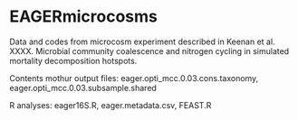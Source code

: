 # EAGERmicrocosms
Data and codes from microcosm experiment described in Keenan et al. XXXX. Microbial community coalescence and nitrogen cycling in simulated mortality decomposition hotspots.

Contents 
mothur output files: eager.opti_mcc.0.03.cons.taxonomy, eager.opti_mcc.0.03.subsample.shared

R analyses: eager16S.R, eager.metadata.csv, FEAST.R


